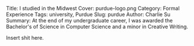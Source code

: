 Title: I studied in the Midwest
Cover: purdue-logo.png
Category: Formal Experience
Tags: university, Purdue
Slug: purdue
Author: Charlie Su
Summary: At the end of my undergraduate career, I was awarded the Bachelor's of Science in Computer Science and a minor in Creative Writing.

Insert shit here.